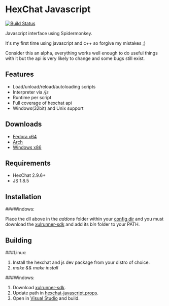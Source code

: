 HexChat Javascript
==================

[![Build Status](https://travis-ci.org/TingPing/hexchat-javascript.png?branch=master)](https://travis-ci.org/TingPing/hexchat-javascript)

Javascript interface using Spidermonkey.

It's my first time using javascript and c++ so forgive my mistakes ;)

Consider this an alpha, everything works well enough to do useful things with it
but the api is very likely to change and some bugs still exist.


Features
--------

- Load/unload/reload/autoloading scripts
- Interpreter via */js*
- Runtime per script
- Full coverage of hexchat api
- Windows(32bit) and Unix support


Downloads
---------

- [Fedora x64](http://dl.tingping.se/fedora/x86_64/)
- [Arch](https://aur.archlinux.org/packages/hexchat-javascript-git/)
- [Windows x86](http://dl.tingping.se/win32/hexchat-javascript/)


Requirements
------------

- HexChat 2.9.6+
- JS 1.8.5

Installation
------------

###Windows:

Place the dll above in the *addons* folder within your [config dir](http://docs.hexchat.org/en/latest/settings.html#config-files)
and you must download the [xulrunner-sdk](https://ftp.mozilla.org/pub/mozilla.org/xulrunner/releases/10.0.4esr/sdk/xulrunner-10.0.4esr.en-US.win32.sdk.zip)
and add its *bin* folder to your PATH.


Building
--------

###Linux:

1. Install the hexchat and js dev package from your distro of choice.
2. *make && make install*

###Windows:

1. Download [xulrunner-sdk](https://ftp.mozilla.org/pub/mozilla.org/xulrunner/releases/10.0.4esr/sdk/xulrunner-10.0.4esr.en-US.win32.sdk.zip).
2. Update path in [hexchat-javascript.props](win32/hexchat-javascript.props).
3. Open in [Visual Studio](https://www.microsoft.com/visualstudio/eng/downloads#d-express-windows-desktop) and build.
